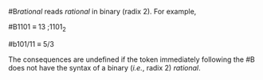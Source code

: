  



#B*rational* reads *rational* in binary (radix 2). For example, 



#B1101 *≡* 13 ;1101<sub>2</sub> 



#b101/11 *≡* 5/3 



The consequences are undefined if the token immediately following the #B does not have the syntax of a binary (*i.e.*, radix 2) *rational*. 



